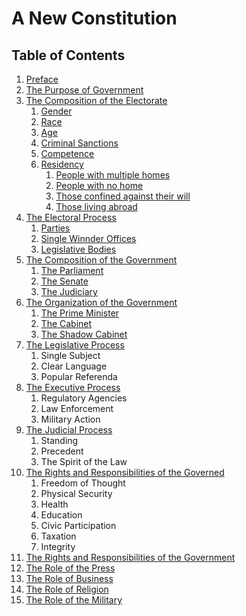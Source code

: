 # A New Constitution

## Table of Contents

1. [Preface](./Preface)
1. [The Purpose of Government](./The-Purpose-of-Government)
1. [The Composition of the Electorate](./The-Composition-of-the-Electorate)
    1. [Gender](./The-Composition-of-the-Electorate#gender)
    1. [Race](./The-Composition-of-the-Electorate#race)
    1. [Age](./The-Composition-of-the-Electorate#age)
    1. [Criminal Sanctions](./The-Composition-of-the-Electorate#criminal-sanctions)
    1. [Competence](./The-Composition-of-the-Electorate#competence)
    1. [Residency](./The-Composition-of-the-Electorate#residency)
        1. [People with multiple homes](./The-Composition-of-the-Electorate#people-with-multiple-homes)
        1. [People with no home](./The-Composition-of-the-Electorate#people-with-no-home)
        1. [Those confined against their will](./The-Composition-of-the-Electorate#those-confined-against-their-will)
        1. [Those living abroad](./The-Composition-of-the-Electorate#those-living-abroad)
1. [The Electoral Process](./The-Electoral-Process)
    1. [Parties](./The-Electoral-Process#parties)
    1. [Single Winnder Offices](./The-Electoral-Process#single-member-offices)
    1. [Legislative Bodies](./The-Electoral-Process#legislative-bodies)
1. [The Composition of the Government](./The-Composition-of-the-Government)
    1. [The Parliament](./Composition-of-Parliament)
    1. [The Senate](./Composition-of-the-Senate)
    1. [The Judiciary](./Composition-of-the-Judiciary)
1. [The Organization of the Government](./The-Organization-of-the-Government)
    1. [The Prime Minister](./The-Organization-of-the-Government#the-prime-minister)
    1. [The Cabinet](./The-Organization-of-the-Government#the-cabinet)
    1. [The Shadow Cabinet](./The-Organization-of-the-Government#the-shadow-cabinet)
1. [The Legislative Process](./The-Legislative-Process)
    1. Single Subject
    1. Clear Language
    1. Popular Referenda
1. [The Executive Process](./The-Executive-Process)
    1. Regulatory Agencies
    1. Law Enforcement
    1. Military Action
1. [The Judicial Process](./The-Judicial-Process)
    1. Standing
    1. Precedent
    1. The Spirit of the Law
1. [The Rights and Responsibilities of the Governed](./The-Rights-and-Responsibilities-of-the-Governed)
    1. Freedom of Thought
    1. Physical Security
    1. Health
    1. Education
    1. Civic Participation
    1. Taxation
    1. Integrity
1. [The Rights and Responsibilities of the Government](./The-Rights-and-Responsibilities-of-the-Government)
1. [The Role of the Press](./The-Role-of-the-Press)
1. [The Role of Business](./The-Role-of-Business)
1. [The Role of Religion](./The-Role-of-Religion)
1. [The Role of the Military](./The-Role-of-the-Military)
